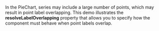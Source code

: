 In&nbsp;the PieChart, series may include a&nbsp;large number of&nbsp;points, which may result in&nbsp;point label overlapping. This demo illustrates the **resolveLabelOverlapping** property that allows you to&nbsp;specify how the component must behave when point labels overlap.
<!--split-->